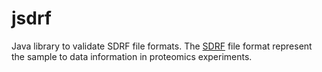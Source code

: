 # jsdrf


Java library to validate SDRF file formats. The [SDRF](https://github.com/bigbio/proteomics-metadata-standard) file format represent the sample to data information in proteomics experiments.
